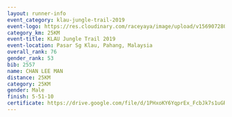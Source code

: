 ```yaml
---
layout: runner-info 
event_category: klau-jungle-trail-2019 
event-logo: https://res.cloudinary.com/raceyaya/image/upload/v1569072808/logo/klau-image_qwwxyw.png
category_km: 25KM 
event-title: KLAU Jungle Trail 2019 
event-location: Pasar Sg Klau, Pahang, Malaysia 
overall_rank: 76
gender_rank: 53
bib: 2557
name: CHAN LEE MAN
distance: 25KM
category: 25KM
gender: Male
finish: 5-51-10
certificate: https://drive.google.com/file/d/1PHxoKY6YqprEx_FcbJk7s1uGR8uAxHBB/view?usp=sharing
---
```

